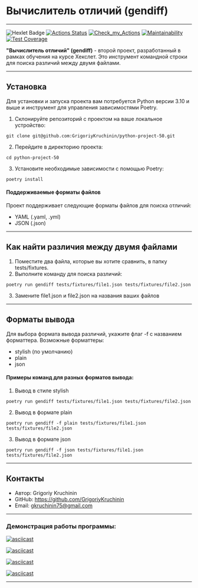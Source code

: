 # Вычислитель отличий (gendiff)
***
![Hexlet Badge](https://img.shields.io/badge/Hexlet-116EF5?logo=hexlet&logoColor=fff&style=for-the-badge)
[![Actions Status](https://github.com/GrigoriyKruchinin/python-project-50/workflows/hexlet-check/badge.svg)](https://github.com/GrigoriyKruchinin/python-project-50/actions)
[![Check_my_Actions](https://github.com/GrigoriyKruchinin/python-project-50/actions/workflows/my_workflow.yml/badge.svg)](https://github.com/GrigoriyKruchinin/python-project-50/actions)
[![Maintainability](https://api.codeclimate.com/v1/badges/494bdd544175e66ad82b/maintainability)](https://codeclimate.com/github/GrigoriyKruchinin/python-project-50/maintainability)
[![Test Coverage](https://api.codeclimate.com/v1/badges/494bdd544175e66ad82b/test_coverage)](https://codeclimate.com/github/GrigoriyKruchinin/python-project-50/test_coverage)


__"Вычислитель отличий" (gendiff)__ - второй проект, разработанный в рамках обучения на курсе Хекслет. Это инструмент командной строки для поиска различий между двумя файлами.

***

## Установка
Для установки и запуска проекта вам потребуется Python версии  3.10 и выше и инструмент для управления зависимостями Poetry.

1. Склонируйте репозиторий с проектом на ваше локальное устройство:
```
git clone git@github.com:GrigoriyKruchinin/python-project-50.git
```
2. Перейдите в директорию проекта:
```
cd python-project-50
```
3. Установите необходимые зависимости с помощью Poetry:
```
poetry install
```
#### Поддерживаемые форматы файлов
Проект поддерживает следующие форматы файлов для поиска отличий:

- YAML (.yaml, .yml)
- JSON (.json)
***
## Как найти различия между двумя файлами

1. Поместите два файла, которые вы хотите сравнить, в папку tests/fixtures.
2. Выполните команду для поиска различий:
```
poetry run gendiff tests/fixtures/file1.json tests/fixtures/file2.json
```
3. Замените file1.json и file2.json на названия ваших файлов
***
## Форматы вывода
Для выбора формата вывода различий, укажите флаг -f с названием форматтера. Возможные форматтеры:

- stylish (по умолчанию)
- plain
- json

#### Примеры команд для разных форматов вывода:


1. Вывод в стиле stylish
```
poetry run gendiff tests/fixtures/file1.json tests/fixtures/file2.json
```

2. Вывод в формате plain
```
poetry run gendiff -f plain tests/fixtures/file1.json tests/fixtures/file2.json
```

3. Вывод в формате json
```
poetry run gendiff -f json tests/fixtures/file1.json tests/fixtures/file2.json
```
***
## Контакты
- Автор: Grigoriy Kruchinin
- GitHub: https://github.com/GrigoriyKruchinin
- Email: gkruchinin75@gmail.com
***
### Демонстрация работы программы:
[![asciicast](https://asciinema.org/a/597170.svg)](https://asciinema.org/a/597170)

[![asciicast](https://asciinema.org/a/598903.svg)](https://asciinema.org/a/598903)

[![asciicast](https://asciinema.org/a/599137.svg)](https://asciinema.org/a/599137)

[![asciicast](https://asciinema.org/a/599152.svg)](https://asciinema.org/a/599152)
***